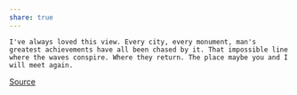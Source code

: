 ```yaml
---
share: true
---
```


	I've always loved this view. Every city, every monument, man's greatest achievements have all been chased by it. That impossible line where the waves conspire. Where they return. The place maybe you and I will meet again.
[Source](https://www.imdb.com/title/tt6243312/characters/nm0000164)